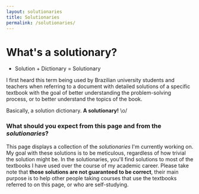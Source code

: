 ```yaml
---
layout: solutionaries
title: Solutionaries
permalink: /solutionaries/
---
```



# What's a solutionary?

- Solution + Dictionary = Solutionary

I first heard this term being used by Brazilian university students and teachers when referring to a document with detailed solutions of a specific textbook with the goal of better understanding the problem-solving process, or to better understand the topics of the book.

Basically, a solution dictionary. __A solutionary!__ \o/

### What should you expect from this page and from the _solutionaries_?
This page displays a collection of the _solutionaries_ I'm currently working on. My goal with these solutions is to be meticulous, regardless of how trivial the solution might be.
In the solutionaries, you'll find solutions to most of the textbooks I have used over the course of my academic career. Please take note that __those solutions are not guaranteed to be correct__, their main purpose is to help other people taking courses that use the textbooks referred to on this page, or who are self-studying. 

